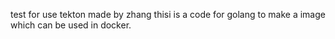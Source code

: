 test for use tekton
made by zhang
thisi is a code for golang to make a image which can be used in docker.
